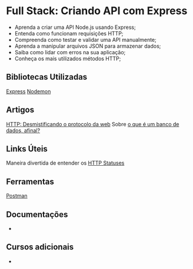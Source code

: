 # Full Stack: Criando API com Express
- Aprenda a criar uma API Node.js usando Express;
- Entenda como funcionam requisições HTTP;
- Compreenda como testar e validar uma API manualmente;
- Aprenda a manipular arquivos JSON para armazenar dados;
- Saiba como lidar com erros na sua aplicação;
- Conheça os mais utilizados métodos HTTP;

## Bibliotecas Utilizadas
[Express](https://expressjs.com/pt-br/)
[Nodemon](https://nodemon.io/)

## Artigos
[HTTP: Desmistificando o protocolo da web](https://www.alura.com.br/artigos/desmistificando-o-protocolo-http-parte-1)
Sobre [o que é um banco de dados, afinal?](https://medium.com/sysadminas/banco-de-dados-af36571670ee#:~:text=Os%20tipos%20de%20bancos%20de,conhecido%2C%20com%20colunas%20e%20linhas)

## Links Úteis
Maneira divertida de entender os [HTTP Statuses](https://httpstatusdogs.com/)

## Ferramentas
[Postman](https://www.postman.com/)

## Documentações
-

## Cursos adicionais
-